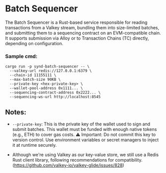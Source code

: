 # Batch Sequencer

The Batch Sequencer is a Rust-based service responsible for reading transactions from a Valkey stream, bundling them into size-limited batches, and submitting them to a sequencing contract on an EVM-compatible chain. It supports submission via Alloy or to Transaction Chains (TC) directly, depending on configuration.

### Sample cmd:

```
cargo run -p synd-batch-sequencer -- \
  --valkey-url redis://127.0.0.1:6379 \
  --chain-id 11155111 \
  --max-batch-size 90KB \
  --private-key <hex-private-key> \
  --wallet-pool-address 0x1111... \
  --sequencing-contract-address 0x2222... \
  --sequencing-ws-url http://localhost:8545
```

## Notes:

- `--private-key`: This is the private key of the wallet used to sign and submit batches. This wallet must be funded with enough native tokens (e.g., ETH) to cover gas costs.
  ⚠️ Important: Do not commit this key to version control. Use environment variables or secret managers to inject it at runtime securely.

- Although we're using Valkey as our key-value store, we still use a Redis Rust client library, following recommendations for compatibility. (https://github.com/valkey-io/valkey-glide/issues/828)
